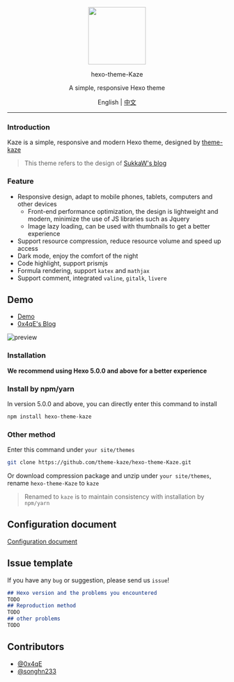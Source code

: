 <p align="center">
  <img src="https://avatars3.githubusercontent.com/u/68339006?s=200&v=4" width="132">
</p>
<p align="center">hexo-theme-Kaze</p>
<p align="center">A simple, responsive Hexo theme</p>
<p align="center">English | <a href="README.md">中文</a></p>

---

### Introduction

Kaze is a simple, responsive and modern Hexo theme, designed by [theme-kaze](https://github.com/theme-kaze)

> This theme refers to the design of [SukkaW's blog](https://blog.skk.moe/)

### Feature

+ Responsive design, adapt to mobile phones, tablets, computers and other devices
  + Front-end performance optimization, the design is lightweight and modern, minimize the use of JS libraries such as Jquery
  + Image lazy loading, can be used with thumbnails to get a better experience
+ Support resource compression, reduce resource volume and speed up access
+ Dark mode, enjoy the comfort of the night
+ Code highlight, support prismjs
+ Formula rendering, support `katex` and `mathjax`
+ Support comment, integrated `valine`, `gitalk`, `livere`

## Demo

+ [Demo](https://demo.theme-kaze.top/)
+ [0x4qE's Blog](https://0727.site)

![preview](https://github.com/theme-kaze/theme-kaze-demo/blob/master/source/img/gallery.png)

### Installation

**We recommend using Hexo 5.0.0 and above for a better experience**

### Install by npm/yarn

In version 5.0.0 and above, you can directly enter this command to install

```bash
npm install hexo-theme-kaze
```

### Other method

Enter this command under `your site/themes`

```bash
git clone https://github.com/theme-kaze/hexo-theme-Kaze.git
```

Or download compression package and unzip under `your site/themes`, rename `hexo-theme-Kaze` to `kaze`

> Renamed to `kaze` is to maintain consistency with installation by `npm/yarn`

## Configuration document

[Configuration document](https://demo.theme-kaze.top/document/)

## Issue template

If you have any `bug` or suggestion, please send us `issue`!

```markdown
## Hexo version and the problems you encountered
TODO
## Reproduction method
TODO
## other problems
TODO
```

## Contributors

+ [@0x4qE](https://github.com/0x4qE)
+ [@songhn233](https://github.com/songhn233)
